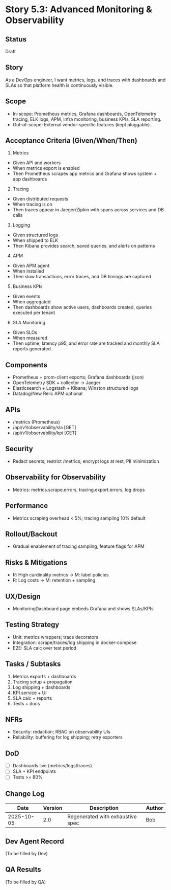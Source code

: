 # Story 5.3: Advanced Monitoring & Observability

## Status
Draft

## Story
As a DevOps engineer, I want metrics, logs, and traces with dashboards and SLAs so that platform health is continuously visible.

## Scope
- In-scope: Prometheus metrics, Grafana dashboards, OpenTelemetry tracing, ELK logs, APM, infra monitoring, business KPIs, SLA reporting.
- Out-of-scope: External vendor-specific features (kept pluggable).

## Acceptance Criteria (Given/When/Then)
1) Metrics
- Given API and workers
- When metrics export is enabled
- Then Prometheus scrapes app metrics and Grafana shows system + app dashboards

2) Tracing
- Given distributed requests
- When tracing is on
- Then traces appear in Jaeger/Zipkin with spans across services and DB calls

3) Logging
- Given structured logs
- When shipped to ELK
- Then Kibana provides search, saved queries, and alerts on patterns

4) APM
- Given APM agent
- When installed
- Then slow transactions, error traces, and DB timings are captured

5) Business KPIs
- Given events
- When aggregated
- Then dashboards show active users, dashboards created, queries executed per tenant

6) SLA Monitoring
- Given SLOs
- When measured
- Then uptime, latency p95, and error rate are tracked and monthly SLA reports generated

## Components
- Prometheus + prom-client exports; Grafana dashboards (json)
- OpenTelemetry SDK + collector -> Jaeger
- Elasticsearch + Logstash + Kibana; Winston structured logs
- Datadog/New Relic APM optional

## APIs
- /metrics (Prometheus)
- /api/v1/observability/sla [GET]
- /api/v1/observability/kpi [GET]

## Security
- Redact secrets; restrict /metrics; encrypt logs at rest; PII minimization

## Observability for Observability
- Metrics: metrics.scrape.errors, tracing.export.errors, log.drops

## Performance
- Metrics scraping overhead < 5%; tracing sampling 10% default

## Rollout/Backout
- Gradual enablement of tracing sampling; feature flags for APM

## Risks & Mitigations
- R: High cardinality metrics -> M: label policies
- R: Log costs -> M: retention + sampling

## UX/Design
- MonitoringDashboard page embeds Grafana and shows SLAs/KPIs

## Testing Strategy
- Unit: metrics wrappers; trace decorators
- Integration: scrape/traces/log shipping in docker-compose
- E2E: SLA calc over test period

## Tasks / Subtasks
1. Metrics exports + dashboards
2. Tracing setup + propagation
3. Log shipping + dashboards
4. KPI service + UI
5. SLA calc + reports
6. Tests + docs

## NFRs
- Security: redaction; RBAC on observability UIs
- Reliability: buffering for log shipping; retry exporters

## DoD
- [ ] Dashboards live (metrics/logs/traces)
- [ ] SLA + KPI endpoints
- [ ] Tests >= 80%

## Change Log
| Date | Version | Description | Author |
|------|---------|-------------|--------|
| 2025-10-05 | 2.0 | Regenerated with exhaustive spec | Bob |

## Dev Agent Record
(To be filled by Dev)

## QA Results
(To be filled by QA)

